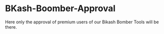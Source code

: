 # BKash-Boomber-Approval
Here only the approval of premium users of our Bikash Bomber Tools will be there.
